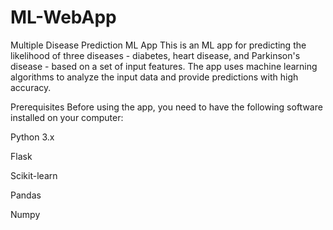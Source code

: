 # ML-WebApp
Multiple Disease Prediction ML App
This is an ML app for predicting the likelihood of three diseases - diabetes, heart disease, and Parkinson's disease - based on a set of input features. The app uses machine learning algorithms to analyze the input data and provide predictions with high accuracy.

Prerequisites
Before using the app, you need to have the following software installed on your computer:

Python 3.x 


Flask 


Scikit-learn


Pandas


Numpy
